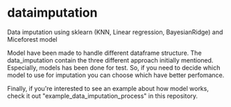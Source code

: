 # dataimputation
Data imputation using sklearn (KNN, Linear regression, BayesianRidge) and Miceforest model

Model have been made to handle different dataframe structure.
The data_imputation contain the three different approach initially mentioned. Especially, models has been done for test.
So, if you need to decide which model to use for imputation you can choose which have better perfomance.

Finally, if you're interested to see an example about how model works, check it out "example_data_imputation_process" in this repository.
